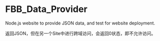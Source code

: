 FBB_Data_Provider
=================

Node.js website to provide JSON data, and test for website deployment.

返回JSON，但在另一个Site中进行跨域访问，会返回0状态，即不允许访问。
